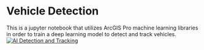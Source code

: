 # Vehicle Detection 
This is a jupyter notebook that utilizes ArcGIS Pro machine learning libraries in order to train a deep learning model to detect and track vehicles.
[![AI Detection and Tracking](https://img.youtube.com/vi/2sri77SyfzQ/0.jpg)](https://www.youtube.com/watch?v=2sri77SyfzQ)
